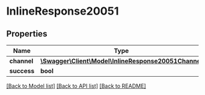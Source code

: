 # InlineResponse20051

## Properties
Name | Type | Description | Notes
------------ | ------------- | ------------- | -------------
**channel** | [**\Swagger\Client\Model\InlineResponse20051Channel**](InlineResponse20051Channel.md) |  | [optional] 
**success** | **bool** |  | [optional] 

[[Back to Model list]](../../README.md#documentation-for-models) [[Back to API list]](../../README.md#documentation-for-api-endpoints) [[Back to README]](../../README.md)

